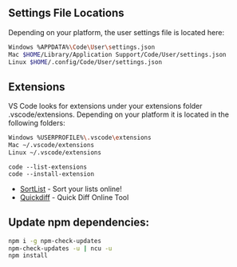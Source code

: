 ## Settings File Locations
Depending on your platform, the user settings file is located here:
```sh
Windows %APPDATA%\Code\User\settings.json
Mac $HOME/Library/Application Support/Code/User/settings.json
Linux $HOME/.config/Code/User/settings.json
```
## Extensions
VS Code looks for extensions under your extensions folder .vscode/extensions. Depending on your platform it is located in the following folders:
```sh
Windows %USERPROFILE%\.vscode\extensions
Mac ~/.vscode/extensions
Linux ~/.vscode/extensions
```
```
code --list-extensions
code --install-extension
```

- [SortList] - Sort your lists online!
- [Quickdiff] - Quick Diff Online Tool

## Update npm dependencies:
```sh
npm i -g npm-check-updates
npm-check-updates -u | ncu -u
npm install
```

[SortList]: <http://sortmylist.com/>
[Quickdiff]: <http://www.quickdiff.com/>

